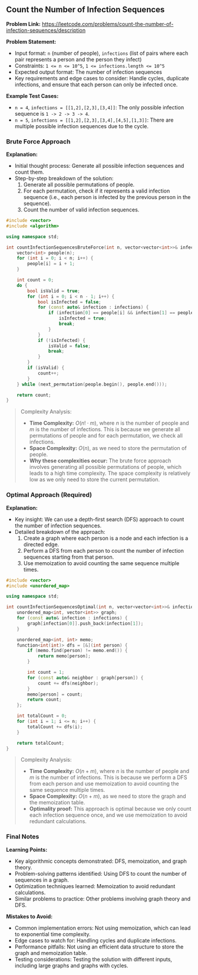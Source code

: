 ## Count the Number of Infection Sequences

**Problem Link:** https://leetcode.com/problems/count-the-number-of-infection-sequences/description

**Problem Statement:**
- Input format: `n` (number of people), `infections` (list of pairs where each pair represents a person and the person they infect)
- Constraints: `1 <= n <= 10^5`, `1 <= infections.length <= 10^5`
- Expected output format: The number of infection sequences
- Key requirements and edge cases to consider: Handle cycles, duplicate infections, and ensure that each person can only be infected once.

**Example Test Cases:**
- `n = 4`, `infections = [[1,2],[2,3],[3,4]]`: The only possible infection sequence is `1 -> 2 -> 3 -> 4`.
- `n = 5`, `infections = [[1,2],[2,3],[3,4],[4,5],[1,3]]`: There are multiple possible infection sequences due to the cycle.

### Brute Force Approach

**Explanation:**
- Initial thought process: Generate all possible infection sequences and count them.
- Step-by-step breakdown of the solution:
  1. Generate all possible permutations of people.
  2. For each permutation, check if it represents a valid infection sequence (i.e., each person is infected by the previous person in the sequence).
  3. Count the number of valid infection sequences.

```cpp
#include <vector>
#include <algorithm>

using namespace std;

int countInfectionSequencesBruteForce(int n, vector<vector<int>>& infections) {
    vector<int> people(n);
    for (int i = 0; i < n; i++) {
        people[i] = i + 1;
    }

    int count = 0;
    do {
        bool isValid = true;
        for (int i = 0; i < n - 1; i++) {
            bool isInfected = false;
            for (const auto& infection : infections) {
                if (infection[0] == people[i] && infection[1] == people[i + 1]) {
                    isInfected = true;
                    break;
                }
            }
            if (!isInfected) {
                isValid = false;
                break;
            }
        }
        if (isValid) {
            count++;
        }
    } while (next_permutation(people.begin(), people.end()));

    return count;
}
```

> Complexity Analysis:
> - **Time Complexity:** $O(n! \cdot m)$, where $n$ is the number of people and $m$ is the number of infections. This is because we generate all permutations of people and for each permutation, we check all infections.
> - **Space Complexity:** $O(n)$, as we need to store the permutation of people.
> - **Why these complexities occur:** The brute force approach involves generating all possible permutations of people, which leads to a high time complexity. The space complexity is relatively low as we only need to store the current permutation.

### Optimal Approach (Required)

**Explanation:**
- Key insight: We can use a depth-first search (DFS) approach to count the number of infection sequences.
- Detailed breakdown of the approach:
  1. Create a graph where each person is a node and each infection is a directed edge.
  2. Perform a DFS from each person to count the number of infection sequences starting from that person.
  3. Use memoization to avoid counting the same sequence multiple times.

```cpp
#include <vector>
#include <unordered_map>

using namespace std;

int countInfectionSequencesOptimal(int n, vector<vector<int>>& infections) {
    unordered_map<int, vector<int>> graph;
    for (const auto& infection : infections) {
        graph[infection[0]].push_back(infection[1]);
    }

    unordered_map<int, int> memo;
    function<int(int)> dfs = [&](int person) {
        if (memo.find(person) != memo.end()) {
            return memo[person];
        }

        int count = 1;
        for (const auto& neighbor : graph[person]) {
            count += dfs(neighbor);
        }
        memo[person] = count;
        return count;
    };

    int totalCount = 0;
    for (int i = 1; i <= n; i++) {
        totalCount += dfs(i);
    }

    return totalCount;
}
```

> Complexity Analysis:
> - **Time Complexity:** $O(n + m)$, where $n$ is the number of people and $m$ is the number of infections. This is because we perform a DFS from each person and use memoization to avoid counting the same sequence multiple times.
> - **Space Complexity:** $O(n + m)$, as we need to store the graph and the memoization table.
> - **Optimality proof:** This approach is optimal because we only count each infection sequence once, and we use memoization to avoid redundant calculations.

### Final Notes

**Learning Points:**
- Key algorithmic concepts demonstrated: DFS, memoization, and graph theory.
- Problem-solving patterns identified: Using DFS to count the number of sequences in a graph.
- Optimization techniques learned: Memoization to avoid redundant calculations.
- Similar problems to practice: Other problems involving graph theory and DFS.

**Mistakes to Avoid:**
- Common implementation errors: Not using memoization, which can lead to exponential time complexity.
- Edge cases to watch for: Handling cycles and duplicate infections.
- Performance pitfalls: Not using an efficient data structure to store the graph and memoization table.
- Testing considerations: Testing the solution with different inputs, including large graphs and graphs with cycles.